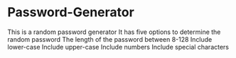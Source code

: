 # Password-Generator
This is a random password generator
It has five options to determine the random password
The length of the password between 8-128
Include lower-case
Include upper-case
Include numbers
Include special characters
